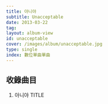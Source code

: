 ```yaml
---
title: 아니야
subtitle: Unacceptable
date: 2013-03-22
tag:
layout: album-view
id: unacceptable
cover: /images/album/unacceptable.jpg
type: single
index: 數位單曲單曲
---
```


## 收錄曲目

1. 아니야 <span class="badge">TITLE</span>
